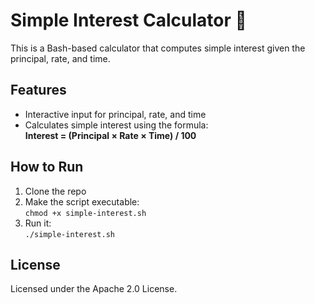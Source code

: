# Simple Interest Calculator 🔢

This is a Bash-based calculator that computes simple interest given the principal, rate, and time.

## Features

- Interactive input for principal, rate, and time
- Calculates simple interest using the formula:  
  **Interest = (Principal × Rate × Time) / 100**

## How to Run

1. Clone the repo
2. Make the script executable:  
   `chmod +x simple-interest.sh`
3. Run it:  
   `./simple-interest.sh`

## License

Licensed under the Apache 2.0 License.
